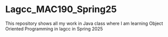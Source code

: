 # Lagcc_MAC190_Spring25
This repository shows all my work in Java class where I am learning Object Oriented Programming in lagcc in Spring 2025
